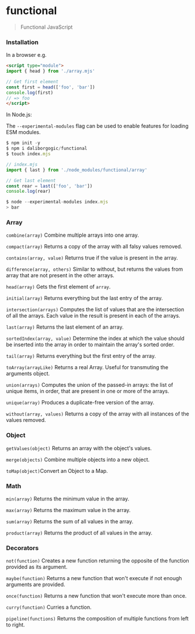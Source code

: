 # functional

> Functional JavaScript

### Installation

In a browser e.g.

```html
<script type="module">
import { head } from './array.mjs'

// Get first element
const first = head(['foo', 'bar'])
console.log(first)
// => foo
</script>
```

In Node.js:

The ```--experimental-modules``` flag can be used to enable features for loading ESM modules.

```javascript
$ npm init -y
$ npm i daliborgogic/functional
$ touch index.mjs

// index.mjs
import { last } from './node_modules/functional/array'

// Get last element
const rear = last(['foo', 'bar'])
console.log(rear)

$ node --experimental-modules index.mjs
> bar
```

### Array

`combine(array)` Combine multiple arrays into one array.

`compact(array)` Returns a copy of the array with all falsy values removed.

`contains(array, value)` Returns true if the value is present in the array.

`difference(array, others)` Similar to without, but returns the values from array that are not present in the other arrays.

`head(array)` Gets the first element of `array`.

`initial(array)` Returns everything but the last entry of the array.

`intersection(arrays)` Computes the list of values that are the intersection of all the arrays. Each value in the result is present in each of the arrays.

`last(array)` Returns the last element of an array.

`sortedIndex(array, value)` Determine the index at which the value should be inserted into the array in order to maintain the array's sorted order.

`tail(array)` Returns everything but the first entry of the array.

`toArray(arrayLike)` Returns a real Array. Useful for transmuting the arguments object.

`union(arrays)` Computes the union of the passed-in arrays: the list of unique items, in order, that are present in one or more of the arrays.

`unique(array)` Produces a duplicate-free version of the array.

`without(array, values)` Returns a copy of the array with all instances of the values removed.

### Object

`getValues(object)` Returns an array with the object's values.

`merge(objects)` Combine multiple objects into a new object.

`toMap(object)`Convert an Object to a Map.

### Math

`min(array)` Returns the minimum value in the array.

`max(array)` Returns the maximum value in the array.

`sum(array)` Returns the sum of all values in the array.

`product(array)` Returns the product of all values in the array.


### Decorators

`not(function)` Creates a new function returning the opposite of the function provided as its argument.

`maybe(function)` Returns a new function that won't execute if not enough arguments are provided.

`once(function)` Returns a new function that won't execute more than once.

`curry(function)` Curries a function.

`pipeline(functions)` Returns the composition of multiple functions from left to right.
